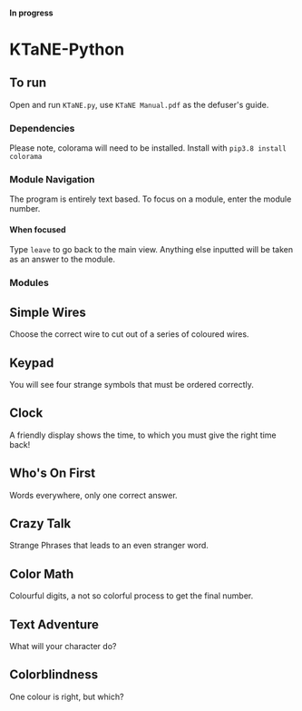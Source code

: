 #### In progress
# KTaNE-Python
## To run
Open and run `KTaNE.py`, use `KTaNE Manual.pdf` as the defuser's guide.
### Dependencies
Please note, colorama will need to be installed.
Install with `pip3.8 install colorama`


### Module Navigation
The program is entirely text based.
To focus on a module, enter the module number.
#### When focused
Type `leave` to go back to the main view.
Anything else inputted will be taken as an answer to the module.


### Modules
## Simple Wires
Choose the correct wire to cut out of a series of coloured wires.
## Keypad
You will see four strange symbols that must be ordered correctly.
## Clock
A friendly display shows the time, to which you must give the right time back!
## Who's On First
Words everywhere, only one correct answer.
## Crazy Talk
Strange Phrases that leads to an even stranger word.
## Color Math
Colourful digits, a not so colorful process to get the final number.
## Text Adventure
What will your character do?
## Colorblindness
One colour is right, but which?

